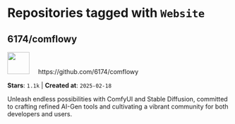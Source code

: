 # Repositories tagged with `Website`


## 6174/comflowy


<a href='https://github.com/6174/comflowy'>
<img src="https://avatars.githubusercontent.com/u/3872872?v=4" width="50" height="50"></a> &nbsp; &nbsp; https://github.com/6174/comflowy

**Stars**: `1.1k` | **Created at**: `2025-02-18`


Unleash endless possibilities with ComfyUI and Stable Diffusion, committed to crafting refined AI-Gen tools and cultivating a vibrant community for both developers and users. 
